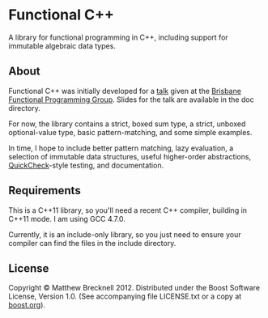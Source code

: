 
# Functional C++

A library for functional programming in C++, including support for immutable
algebraic data types.

## About

Functional C++ was initially developed for a [talk][] given at the [Brisbane
Functional Programming Group][BFPG]. Slides for the talk are available in the
doc directory.

[BFPG]: http://bfpg.org/events/58050552
[talk]: http://vimeo.com/41011774

For now, the library contains a strict, boxed sum type, a strict, unboxed
optional-value type, basic pattern-matching, and some simple examples.

In time, I hope to include better pattern matching, lazy evaluation, a
selection of immutable data structures, useful higher-order abstractions,
[QuickCheck][]-style testing, and documentation.

[QuickCheck]: http://hackage.haskell.org/package/QuickCheck

## Requirements

This is a C++11 library, so you'll need a recent C++ compiler, building in
C++11 mode. I am using GCC 4.7.0.

Currently, it is an include-only library, so you just need to ensure your
compiler can find the files in the include directory.

## License

Copyright &copy; Matthew Brecknell 2012. Distributed under the Boost Software
License, Version 1.0. (See accompanying file LICENSE.txt or a copy at
[boost.org][boost-license]).

[boost-license]: http://www.boost.org/LICENSE_1_0.txt

